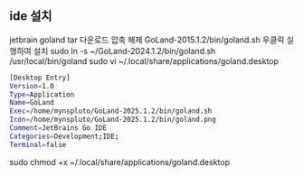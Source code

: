 ## ide 설치

jetbrain goland tar 다운로드
압축 해제
GoLand-2015.1.2/bin/goland.sh 우클릭 실행하여 설치
sudo ln -s ~/GoLand-2024.1.2/bin/goland.sh /usr/local/bin/goland
sudo vi ~/.local/share/applications/goland.desktop

```sh
[Desktop Entry]
Version=1.0
Type=Application
Name=GoLand
Exec=/home/mynspluto/GoLand-2025.1.2/bin/goland.sh
Icon=/home/mynspluto/GoLand-2025.1.2/bin/goland.png
Comment=JetBrains Go IDE
Categories=Development;IDE;
Terminal=false

```

sudo chmod +x ~/.local/share/applications/goland.desktop
